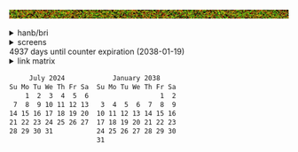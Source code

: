 ![banner](images/sunset.jpg)


<details><summary>hanb/bri</summary>
<sub><sup><sub><sup><sub><sup><sub><sup><sub><sup><sub><sup><sub><sup><sub><sup>
<pre>b   b   b   b   b   b     a   a   a   a   a   a   a     b   b   b   b   b   b
  b   b   b   b   b     a   a   a   a   a   a   a   a     b   b   b   b   b  
                      a   a   a   a   a   a   a   a   a                      
  c   c   c   c   c     a   a   a   a   a   a   a   a     c   c   c   c   c  
c   c   c   c   c   c     a   a   a   R   L   a   a     c   c   c   c   c   c
  c   c   c   c   c   c     a   a   RRRRR L a   a     c   c   c   c   c   c  
c   c   c   c   c   c   c     a   a  RRR  L   a     c   c   c   c   c   c   c
  c   c   c   c   c   c   c         RRRRRLLL      c   c   c   c   c   c   c  
c   c   c   c   c   c   c     d   d RRRRR L   d     c   c   c   c   c   c   c
  c   c   c   c   c   c     d   d   dRRRd   d   d     c   c   c   c   c   c  
c   c   c   c   c   c     d   d   d  RRR  d   d   d     c   c   c   c   c   c
  c   c   c   c   c     d   d   d   dRRRd   d   d   d     c   c   c   c   c  
                      d   d   d   d  RRR  d   d   d   d                      
  b   b   b   b   b     d   d   d   RRRRR   d   d   d     b   b   b   b   b  
b   b   b   b   b   b     d   d   d   d   d   d   d     b   b   b   b   b   b
  b   b   b   b   b   b     d   d   d   d   d   d     b   b   b   b   b   b  
b   b   b   b   b   b   b     d   d   d   d   d     b   b   b   b   b   b   b
  b   b   b   b   b   b   b                       b   b   b   b   b   b   b  
b   b   b   b   b   b   b     a   a   a   a   a     b   b   b   b   b   b   b
  b   b   b   b   b   b     a   a   a   a   a   a     b   b   b   b   b   b  
b   b   b   b   b   b     a   a   a   a   a   a   a     b   b   b   b   b   b
  b   b   b   b   b     a   a   a   a   a   a   a   a     b   b   b   b   b  
                      a   a   a   a   a   a   a   a   a                      
  c   c   c   c   c     a   a   a   a   a   a   a   a     c   c   c   c   c
</pre>
</sup></sub></sup></sub></sup></sub></sup></sub></sup></sub></sup></sub></sup></sub></sup></sub>

[hanb](https://github.com/handyc/hanb)

[bri](https://github.com/handyc/bri)

</details> 

<details><summary>screens</summary>
<sub><sup><sub><sup><sub><sup><sub><sup><sub><sup><sub><sup><sub><sup><sub><sup>
<pre>b   b   b   b   b   b     a   a   a   a   a   a   a     b   b   b   b   b   b     b   b   b   b   b   b     a   a   a   a   a   a   a     b   b   b   b   b   b     b   b   b   b   b   b     a   a   a   a   a   a   a     b   b   b   b   b   b     b   b   b   b   b   b     a   a   a   a   a   a   a     b   b   b   b   b   b
  b   b   b   b   b     a   a   a   a   a   a   a   a     b   b   b   b   b         b   b   b   b   b     a   a   a   a   a   a   a   a     b   b   b   b   b         b   b   b   b   b     a   a   a   a   a   a   a   a     b   b   b   b   b         b   b   b   b   b     a   a   a   a   a   a   a   a     b   b   b   b   b  
                      a   a   a   a   a   a   a   a   a                                                 a   a   a   a   a   a   a   a   a                                                 a   a   a   a   a   a   a   a   a                                                 a   a   a   a   a   a   a   a   a                      
  c   c   c   c   c     a   a   a   a   a   a   a   a     c   c   c   c   c         c   c   c   c   c     a   a   a   a   a   a   a   a     c   c   c   c   c         c   c   c   c   c     a   a   a   a   a   a   a   a     c   c   c   c   c         c   c   c   c   c     a   a   a   a   a   a   a   a     c   c   c   c   c  
c   c   c   c   c   c     a   a   a   R   L   a   a     c   c   c   c   c   c     c   c   c   c   c   c     a   a   a   R   L   a   a     c   c   c   c   c   c     c   c   c   c   c   c     a   a   a   R   L   a   a     c   c   c   c   c   c     c   c   c   c   c   c     a   a   a   R   L   a   a     c   c   c   c   c   c
  c   c   c   c   c   c     a   a   RRRRR L a   a     c   c   c   c   c   c         c   c   c   c   c   c     a   a   RRRRR L a   a     c   c   c   c   c   c         c   c   c   c   c   c     a   a   RRRRR L a   a     c   c   c   c   c   c         c   c   c   c   c   c     a   a   RRRRR L a   a     c   c   c   c   c   c  
c   c   c   c   c   c   c     a   a  RRR  L   a     c   c   c   c   c   c   c     c   c   c   c   c   c   c     a   a  RRR  L   a     c   c   c   c   c   c   c     c   c   c   c   c   c   c     a   a  RRR  L   a     c   c   c   c   c   c   c     c   c   c   c   c   c   c     a   a  RRR  L   a     c   c   c   c   c   c   c
  c   c   c   c   c   c   c         RRRRRLLL      c   c   c   c   c   c   c         c   c   c   c   c   c   c         RRRRRLLL      c   c   c   c   c   c   c         c   c   c   c   c   c   c         RRRRRLLL      c   c   c   c   c   c   c         c   c   c   c   c   c   c         RRRRRLLL      c   c   c   c   c   c   c  
c   c   c   c   c   c   c     d   d RRRRR L   d     c   c   c   c   c   c   c     c   c   c   c   c   c   c     d   d RRRRR L   d     c   c   c   c   c   c   c     c   c   c   c   c   c   c     d   d RRRRR L   d     c   c   c   c   c   c   c     c   c   c   c   c   c   c     d   d RRRRR L   d     c   c   c   c   c   c   c
  c   c   c   c   c   c     d   d   dRRRd   d   d     c   c   c   c   c   c         c   c   c   c   c   c     d   d   dRRRd   d   d     c   c   c   c   c   c         c   c   c   c   c   c     d   d   dRRRd   d   d     c   c   c   c   c   c         c   c   c   c   c   c     d   d   dRRRd   d   d     c   c   c   c   c   c  
c   c   c   c   c   c     d   d   d  RRR  d   d   d     c   c   c   c   c   c     c   c   c   c   c   c     d   d   d  RRR  d   d   d     c   c   c   c   c   c     c   c   c   c   c   c     d   d   d  RRR  d   d   d     c   c   c   c   c   c     c   c   c   c   c   c     d   d   d  RRR  d   d   d     c   c   c   c   c   c
  c   c   c   c   c     d   d   d   dRRRd   d   d   d     c   c   c   c   c         c   c   c   c   c     d   d   d   dRRRd   d   d   d     c   c   c   c   c         c   c   c   c   c     d   d   d   dRRRd   d   d   d     c   c   c   c   c         c   c   c   c   c     d   d   d   dRRRd   d   d   d     c   c   c   c   c  
                      d   d   d   d  RRR  d   d   d   d                                                 d   d   d   d  RRR  d   d   d   d                                                 d   d   d   d  RRR  d   d   d   d                                                 d   d   d   d  RRR  d   d   d   d                      
  b   b   b   b   b     d   d   d   RRRRR   d   d   d     b   b   b   b   b         b   b   b   b   b     d   d   d   RRRRR   d   d   d     b   b   b   b   b         b   b   b   b   b     d   d   d   RRRRR   d   d   d     b   b   b   b   b         b   b   b   b   b     d   d   d   RRRRR   d   d   d     b   b   b   b   b  
b   b   b   b   b   b     d   d   d   d   d   d   d     b   b   b   b   b   b     b   b   b   b   b   b     d   d   d   d   d   d   d     b   b   b   b   b   b     b   b   b   b   b   b     d   d   d   d   d   d   d     b   b   b   b   b   b     b   b   b   b   b   b     d   d   d   d   d   d   d     b   b   b   b   b   b
  b   b   b   b   b   b     d   d   d   d   d   d     b   b   b   b   b   b         b   b   b   b   b   b     d   d   d   d   d   d     b   b   b   b   b   b         b   b   b   b   b   b     d   d   d   d   d   d     b   b   b   b   b   b         b   b   b   b   b   b     d   d   d   d   d   d     b   b   b   b   b   b  
b   b   b   b   b   b   b     d   d   d   d   d     b   b   b   b   b   b   b     b   b   b   b   b   b   b     d   d   d   d   d     b   b   b   b   b   b   b     b   b   b   b   b   b   b     d   d   d   d   d     b   b   b   b   b   b   b     b   b   b   b   b   b   b     d   d   d   d   d     b   b   b   b   b   b   b
  b   b   b   b   b   b   b                       b   b   b   b   b   b   b         b   b   b   b   b   b   b                       b   b   b   b   b   b   b         b   b   b   b   b   b   b                       b   b   b   b   b   b   b         b   b   b   b   b   b   b                       b   b   b   b   b   b   b  
b   b   b   b   b   b   b     a   a   a   a   a     b   b   b   b   b   b   b     b   b   b   b   b   b   b     a   a   a   a   a     b   b   b   b   b   b   b     b   b   b   b   b   b   b     a   a   a   a   a     b   b   b   b   b   b   b     b   b   b   b   b   b   b     a   a   a   a   a     b   b   b   b   b   b   b
  b   b   b   b   b   b     a   a   a   a   a   a     b   b   b   b   b   b         b   b   b   b   b   b     a   a   a   a   a   a     b   b   b   b   b   b         b   b   b   b   b   b     a   a   a   a   a   a     b   b   b   b   b   b         b   b   b   b   b   b     a   a   a   a   a   a     b   b   b   b   b   b  
b   b   b   b   b   b     a   a   a   a   a   a   a     b   b   b   b   b   b     b   b   b   b   b   b     a   a   a   a   a   a   a     b   b   b   b   b   b     b   b   b   b   b   b     a   a   a   a   a   a   a     b   b   b   b   b   b     b   b   b   b   b   b     a   a   a   a   a   a   a     b   b   b   b   b   b
  b   b   b   b   b     a   a   a   a   a   a   a   a     b   b   b   b   b         b   b   b   b   b     a   a   a   a   a   a   a   a     b   b   b   b   b         b   b   b   b   b     a   a   a   a   a   a   a   a     b   b   b   b   b         b   b   b   b   b     a   a   a   a   a   a   a   a     b   b   b   b   b  
                      a   a   a   a   a   a   a   a   a                                                 a   a   a   a   a   a   a   a   a                                                 a   a   a   a   a   a   a   a   a                                                 a   a   a   a   a   a   a   a   a                      
  c   c   c   c   c     a   a   a   a   a   a   a   a     c   c   c   c   c       c   c   c   c   c     a   a   a   a   a   a   a   a     c   c   c   c   c       c   c   c   c   c     a   a   a   a   a   a   a   a     c   c   c   c   c       c   c   c   c   c     a   a   a   a   a   a   a   a     c   c   c   c   c
</pre>
<pre>b   b   b   b   b   b     a   a   a   a   a   a   a     b   b   b   b   b   b     b   b   b   b   b   b     a   a   a   a   a   a   a     b   b   b   b   b   b     b   b   b   b   b   b     a   a   a   a   a   a   a     b   b   b   b   b   b     b   b   b   b   b   b     a   a   a   a   a   a   a     b   b   b   b   b   b
  b   b   b   b   b     a   a   a   a   a   a   a   a     b   b   b   b   b         b   b   b   b   b     a   a   a   a   a   a   a   a     b   b   b   b   b         b   b   b   b   b     a   a   a   a   a   a   a   a     b   b   b   b   b         b   b   b   b   b     a   a   a   a   a   a   a   a     b   b   b   b   b  
                      a   a   a   a   a   a   a   a   a                                                 a   a   a   a   a   a   a   a   a                                                 a   a   a   a   a   a   a   a   a                                                 a   a   a   a   a   a   a   a   a                      
  c   c   c   c   c     a   a   a   a   a   a   a   a     c   c   c   c   c         c   c   c   c   c     a   a   a   a   a   a   a   a     c   c   c   c   c         c   c   c   c   c     a   a   a   a   a   a   a   a     c   c   c   c   c         c   c   c   c   c     a   a   a   a   a   a   a   a     c   c   c   c   c  
c   c   c   c   c   c     a   a   a   R   L   a   a     c   c   c   c   c   c     c   c   c   c   c   c     a   a   a   R   L   a   a     c   c   c   c   c   c     c   c   c   c   c   c     a   a   a   R   L   a   a     c   c   c   c   c   c     c   c   c   c   c   c     a   a   a   R   L   a   a     c   c   c   c   c   c
  c   c   c   c   c   c     a   a   RRRRR L a   a     c   c   c   c   c   c         c   c   c   c   c   c     a   a   RRRRR L a   a     c   c   c   c   c   c         c   c   c   c   c   c     a   a   RRRRR L a   a     c   c   c   c   c   c         c   c   c   c   c   c     a   a   RRRRR L a   a     c   c   c   c   c   c  
c   c   c   c   c   c   c     a   a  RRR  L   a     c   c   c   c   c   c   c     c   c   c   c   c   c   c     a   a  RRR  L   a     c   c   c   c   c   c   c     c   c   c   c   c   c   c     a   a  RRR  L   a     c   c   c   c   c   c   c     c   c   c   c   c   c   c     a   a  RRR  L   a     c   c   c   c   c   c   c
  c   c   c   c   c   c   c         RRRRRLLL      c   c   c   c   c   c   c         c   c   c   c   c   c   c         RRRRRLLL      c   c   c   c   c   c   c         c   c   c   c   c   c   c         RRRRRLLL      c   c   c   c   c   c   c         c   c   c   c   c   c   c         RRRRRLLL      c   c   c   c   c   c   c  
c   c   c   c   c   c   c     d   d RRRRR L   d     c   c   c   c   c   c   c     c   c   c   c   c   c   c     d   d RRRRR L   d     c   c   c   c   c   c   c     c   c   c   c   c   c   c     d   d RRRRR L   d     c   c   c   c   c   c   c     c   c   c   c   c   c   c     d   d RRRRR L   d     c   c   c   c   c   c   c
  c   c   c   c   c   c     d   d   dRRRd   d   d     c   c   c   c   c   c         c   c   c   c   c   c     d   d   dRRRd   d   d     c   c   c   c   c   c         c   c   c   c   c   c     d   d   dRRRd   d   d     c   c   c   c   c   c         c   c   c   c   c   c     d   d   dRRRd   d   d     c   c   c   c   c   c  
c   c   c   c   c   c     d   d   d  RRR  d   d   d     c   c   c   c   c   c     c   c   c   c   c   c     d   d   d  RRR  d   d   d     c   c   c   c   c   c     c   c   c   c   c   c     d   d   d  RRR  d   d   d     c   c   c   c   c   c     c   c   c   c   c   c     d   d   d  RRR  d   d   d     c   c   c   c   c   c
  c   c   c   c   c     d   d   d   dRRRd   d   d   d     c   c   c   c   c         c   c   c   c   c     d   d   d   dRRRd   d   d   d     c   c   c   c   c         c   c   c   c   c     d   d   d   dRRRd   d   d   d     c   c   c   c   c         c   c   c   c   c     d   d   d   dRRRd   d   d   d     c   c   c   c   c  
                      d   d   d   d  RRR  d   d   d   d                                                 d   d   d   d  RRR  d   d   d   d                                                 d   d   d   d  RRR  d   d   d   d                                                 d   d   d   d  RRR  d   d   d   d                      
  b   b   b   b   b     d   d   d   RRRRR   d   d   d     b   b   b   b   b         b   b   b   b   b     d   d   d   RRRRR   d   d   d     b   b   b   b   b         b   b   b   b   b     d   d   d   RRRRR   d   d   d     b   b   b   b   b         b   b   b   b   b     d   d   d   RRRRR   d   d   d     b   b   b   b   b  
b   b   b   b   b   b     d   d   d   d   d   d   d     b   b   b   b   b   b     b   b   b   b   b   b     d   d   d   d   d   d   d     b   b   b   b   b   b     b   b   b   b   b   b     d   d   d   d   d   d   d     b   b   b   b   b   b     b   b   b   b   b   b     d   d   d   d   d   d   d     b   b   b   b   b   b
  b   b   b   b   b   b     d   d   d   d   d   d     b   b   b   b   b   b         b   b   b   b   b   b     d   d   d   d   d   d     b   b   b   b   b   b         b   b   b   b   b   b     d   d   d   d   d   d     b   b   b   b   b   b         b   b   b   b   b   b     d   d   d   d   d   d     b   b   b   b   b   b  
b   b   b   b   b   b   b     d   d   d   d   d     b   b   b   b   b   b   b     b   b   b   b   b   b   b     d   d   d   d   d     b   b   b   b   b   b   b     b   b   b   b   b   b   b     d   d   d   d   d     b   b   b   b   b   b   b     b   b   b   b   b   b   b     d   d   d   d   d     b   b   b   b   b   b   b
  b   b   b   b   b   b   b                       b   b   b   b   b   b   b         b   b   b   b   b   b   b                       b   b   b   b   b   b   b         b   b   b   b   b   b   b                       b   b   b   b   b   b   b         b   b   b   b   b   b   b                       b   b   b   b   b   b   b  
b   b   b   b   b   b   b     a   a   a   a   a     b   b   b   b   b   b   b     b   b   b   b   b   b   b     a   a   a   a   a     b   b   b   b   b   b   b     b   b   b   b   b   b   b     a   a   a   a   a     b   b   b   b   b   b   b     b   b   b   b   b   b   b     a   a   a   a   a     b   b   b   b   b   b   b
  b   b   b   b   b   b     a   a   a   a   a   a     b   b   b   b   b   b         b   b   b   b   b   b     a   a   a   a   a   a     b   b   b   b   b   b         b   b   b   b   b   b     a   a   a   a   a   a     b   b   b   b   b   b         b   b   b   b   b   b     a   a   a   a   a   a     b   b   b   b   b   b  
b   b   b   b   b   b     a   a   a   a   a   a   a     b   b   b   b   b   b     b   b   b   b   b   b     a   a   a   a   a   a   a     b   b   b   b   b   b     b   b   b   b   b   b     a   a   a   a   a   a   a     b   b   b   b   b   b     b   b   b   b   b   b     a   a   a   a   a   a   a     b   b   b   b   b   b
  b   b   b   b   b     a   a   a   a   a   a   a   a     b   b   b   b   b         b   b   b   b   b     a   a   a   a   a   a   a   a     b   b   b   b   b         b   b   b   b   b     a   a   a   a   a   a   a   a     b   b   b   b   b         b   b   b   b   b     a   a   a   a   a   a   a   a     b   b   b   b   b  
                      a   a   a   a   a   a   a   a   a                                                 a   a   a   a   a   a   a   a   a                                                 a   a   a   a   a   a   a   a   a                                                 a   a   a   a   a   a   a   a   a                      
  c   c   c   c   c     a   a   a   a   a   a   a   a     c   c   c   c   c       c   c   c   c   c     a   a   a   a   a   a   a   a     c   c   c   c   c       c   c   c   c   c     a   a   a   a   a   a   a   a     c   c   c   c   c       c   c   c   c   c     a   a   a   a   a   a   a   a     c   c   c   c   c
</pre>
<pre>b   b   b   b   b   b     a   a   a   a   a   a   a     b   b   b   b   b   b     b   b   b   b   b   b     a   a   a   a   a   a   a     b   b   b   b   b   b     b   b   b   b   b   b     a   a   a   a   a   a   a     b   b   b   b   b   b     b   b   b   b   b   b     a   a   a   a   a   a   a     b   b   b   b   b   b
  b   b   b   b   b     a   a   a   a   a   a   a   a     b   b   b   b   b         b   b   b   b   b     a   a   a   a   a   a   a   a     b   b   b   b   b         b   b   b   b   b     a   a   a   a   a   a   a   a     b   b   b   b   b         b   b   b   b   b     a   a   a   a   a   a   a   a     b   b   b   b   b  
                      a   a   a   a   a   a   a   a   a                                                 a   a   a   a   a   a   a   a   a                                                 a   a   a   a   a   a   a   a   a                                                 a   a   a   a   a   a   a   a   a                      
  c   c   c   c   c     a   a   a   a   a   a   a   a     c   c   c   c   c         c   c   c   c   c     a   a   a   a   a   a   a   a     c   c   c   c   c         c   c   c   c   c     a   a   a   a   a   a   a   a     c   c   c   c   c         c   c   c   c   c     a   a   a   a   a   a   a   a     c   c   c   c   c  
c   c   c   c   c   c     a   a   a   R   L   a   a     c   c   c   c   c   c     c   c   c   c   c   c     a   a   a   R   L   a   a     c   c   c   c   c   c     c   c   c   c   c   c     a   a   a   R   L   a   a     c   c   c   c   c   c     c   c   c   c   c   c     a   a   a   R   L   a   a     c   c   c   c   c   c
  c   c   c   c   c   c     a   a   RRRRR L a   a     c   c   c   c   c   c         c   c   c   c   c   c     a   a   RRRRR L a   a     c   c   c   c   c   c         c   c   c   c   c   c     a   a   RRRRR L a   a     c   c   c   c   c   c         c   c   c   c   c   c     a   a   RRRRR L a   a     c   c   c   c   c   c  
c   c   c   c   c   c   c     a   a  RRR  L   a     c   c   c   c   c   c   c     c   c   c   c   c   c   c     a   a  RRR  L   a     c   c   c   c   c   c   c     c   c   c   c   c   c   c     a   a  RRR  L   a     c   c   c   c   c   c   c     c   c   c   c   c   c   c     a   a  RRR  L   a     c   c   c   c   c   c   c
  c   c   c   c   c   c   c         RRRRRLLL      c   c   c   c   c   c   c         c   c   c   c   c   c   c         RRRRRLLL      c   c   c   c   c   c   c         c   c   c   c   c   c   c         RRRRRLLL      c   c   c   c   c   c   c         c   c   c   c   c   c   c         RRRRRLLL      c   c   c   c   c   c   c  
c   c   c   c   c   c   c     d   d RRRRR L   d     c   c   c   c   c   c   c     c   c   c   c   c   c   c     d   d RRRRR L   d     c   c   c   c   c   c   c     c   c   c   c   c   c   c     d   d RRRRR L   d     c   c   c   c   c   c   c     c   c   c   c   c   c   c     d   d RRRRR L   d     c   c   c   c   c   c   c
  c   c   c   c   c   c     d   d   dRRRd   d   d     c   c   c   c   c   c         c   c   c   c   c   c     d   d   dRRRd   d   d     c   c   c   c   c   c         c   c   c   c   c   c     d   d   dRRRd   d   d     c   c   c   c   c   c         c   c   c   c   c   c     d   d   dRRRd   d   d     c   c   c   c   c   c  
c   c   c   c   c   c     d   d   d  RRR  d   d   d     c   c   c   c   c   c     c   c   c   c   c   c     d   d   d  RRR  d   d   d     c   c   c   c   c   c     c   c   c   c   c   c     d   d   d  RRR  d   d   d     c   c   c   c   c   c     c   c   c   c   c   c     d   d   d  RRR  d   d   d     c   c   c   c   c   c
  c   c   c   c   c     d   d   d   dRRRd   d   d   d     c   c   c   c   c         c   c   c   c   c     d   d   d   dRRRd   d   d   d     c   c   c   c   c         c   c   c   c   c     d   d   d   dRRRd   d   d   d     c   c   c   c   c         c   c   c   c   c     d   d   d   dRRRd   d   d   d     c   c   c   c   c  
                      d   d   d   d  RRR  d   d   d   d                                                 d   d   d   d  RRR  d   d   d   d                                                 d   d   d   d  RRR  d   d   d   d                                                 d   d   d   d  RRR  d   d   d   d                      
  b   b   b   b   b     d   d   d   RRRRR   d   d   d     b   b   b   b   b         b   b   b   b   b     d   d   d   RRRRR   d   d   d     b   b   b   b   b         b   b   b   b   b     d   d   d   RRRRR   d   d   d     b   b   b   b   b         b   b   b   b   b     d   d   d   RRRRR   d   d   d     b   b   b   b   b  
b   b   b   b   b   b     d   d   d   d   d   d   d     b   b   b   b   b   b     b   b   b   b   b   b     d   d   d   d   d   d   d     b   b   b   b   b   b     b   b   b   b   b   b     d   d   d   d   d   d   d     b   b   b   b   b   b     b   b   b   b   b   b     d   d   d   d   d   d   d     b   b   b   b   b   b
  b   b   b   b   b   b     d   d   d   d   d   d     b   b   b   b   b   b         b   b   b   b   b   b     d   d   d   d   d   d     b   b   b   b   b   b         b   b   b   b   b   b     d   d   d   d   d   d     b   b   b   b   b   b         b   b   b   b   b   b     d   d   d   d   d   d     b   b   b   b   b   b  
b   b   b   b   b   b   b     d   d   d   d   d     b   b   b   b   b   b   b     b   b   b   b   b   b   b     d   d   d   d   d     b   b   b   b   b   b   b     b   b   b   b   b   b   b     d   d   d   d   d     b   b   b   b   b   b   b     b   b   b   b   b   b   b     d   d   d   d   d     b   b   b   b   b   b   b
  b   b   b   b   b   b   b                       b   b   b   b   b   b   b         b   b   b   b   b   b   b                       b   b   b   b   b   b   b         b   b   b   b   b   b   b                       b   b   b   b   b   b   b         b   b   b   b   b   b   b                       b   b   b   b   b   b   b  
b   b   b   b   b   b   b     a   a   a   a   a     b   b   b   b   b   b   b     b   b   b   b   b   b   b     a   a   a   a   a     b   b   b   b   b   b   b     b   b   b   b   b   b   b     a   a   a   a   a     b   b   b   b   b   b   b     b   b   b   b   b   b   b     a   a   a   a   a     b   b   b   b   b   b   b
  b   b   b   b   b   b     a   a   a   a   a   a     b   b   b   b   b   b         b   b   b   b   b   b     a   a   a   a   a   a     b   b   b   b   b   b         b   b   b   b   b   b     a   a   a   a   a   a     b   b   b   b   b   b         b   b   b   b   b   b     a   a   a   a   a   a     b   b   b   b   b   b  
b   b   b   b   b   b     a   a   a   a   a   a   a     b   b   b   b   b   b     b   b   b   b   b   b     a   a   a   a   a   a   a     b   b   b   b   b   b     b   b   b   b   b   b     a   a   a   a   a   a   a     b   b   b   b   b   b     b   b   b   b   b   b     a   a   a   a   a   a   a     b   b   b   b   b   b
  b   b   b   b   b     a   a   a   a   a   a   a   a     b   b   b   b   b         b   b   b   b   b     a   a   a   a   a   a   a   a     b   b   b   b   b         b   b   b   b   b     a   a   a   a   a   a   a   a     b   b   b   b   b         b   b   b   b   b     a   a   a   a   a   a   a   a     b   b   b   b   b  
                      a   a   a   a   a   a   a   a   a                                                 a   a   a   a   a   a   a   a   a                                                 a   a   a   a   a   a   a   a   a                                                 a   a   a   a   a   a   a   a   a                      
  c   c   c   c   c     a   a   a   a   a   a   a   a     c   c   c   c   c       c   c   c   c   c     a   a   a   a   a   a   a   a     c   c   c   c   c       c   c   c   c   c     a   a   a   a   a   a   a   a     c   c   c   c   c       c   c   c   c   c     a   a   a   a   a   a   a   a     c   c   c   c   c
</pre>
<pre>b   b   b   b   b   b     a   a   a   a   a   a   a     b   b   b   b   b   b     b   b   b   b   b   b     a   a   a   a   a   a   a     b   b   b   b   b   b     b   b   b   b   b   b     a   a   a   a   a   a   a     b   b   b   b   b   b     b   b   b   b   b   b     a   a   a   a   a   a   a     b   b   b   b   b   b
  b   b   b   b   b     a   a   a   a   a   a   a   a     b   b   b   b   b         b   b   b   b   b     a   a   a   a   a   a   a   a     b   b   b   b   b         b   b   b   b   b     a   a   a   a   a   a   a   a     b   b   b   b   b         b   b   b   b   b     a   a   a   a   a   a   a   a     b   b   b   b   b  
                      a   a   a   a   a   a   a   a   a                                                 a   a   a   a   a   a   a   a   a                                                 a   a   a   a   a   a   a   a   a                                                 a   a   a   a   a   a   a   a   a                      
  c   c   c   c   c     a   a   a   a   a   a   a   a     c   c   c   c   c         c   c   c   c   c     a   a   a   a   a   a   a   a     c   c   c   c   c         c   c   c   c   c     a   a   a   a   a   a   a   a     c   c   c   c   c         c   c   c   c   c     a   a   a   a   a   a   a   a     c   c   c   c   c  
c   c   c   c   c   c     a   a   a   R   L   a   a     c   c   c   c   c   c     c   c   c   c   c   c     a   a   a   R   L   a   a     c   c   c   c   c   c     c   c   c   c   c   c     a   a   a   R   L   a   a     c   c   c   c   c   c     c   c   c   c   c   c     a   a   a   R   L   a   a     c   c   c   c   c   c
  c   c   c   c   c   c     a   a   RRRRR L a   a     c   c   c   c   c   c         c   c   c   c   c   c     a   a   RRRRR L a   a     c   c   c   c   c   c         c   c   c   c   c   c     a   a   RRRRR L a   a     c   c   c   c   c   c         c   c   c   c   c   c     a   a   RRRRR L a   a     c   c   c   c   c   c  
c   c   c   c   c   c   c     a   a  RRR  L   a     c   c   c   c   c   c   c     c   c   c   c   c   c   c     a   a  RRR  L   a     c   c   c   c   c   c   c     c   c   c   c   c   c   c     a   a  RRR  L   a     c   c   c   c   c   c   c     c   c   c   c   c   c   c     a   a  RRR  L   a     c   c   c   c   c   c   c
  c   c   c   c   c   c   c         RRRRRLLL      c   c   c   c   c   c   c         c   c   c   c   c   c   c         RRRRRLLL      c   c   c   c   c   c   c         c   c   c   c   c   c   c         RRRRRLLL      c   c   c   c   c   c   c         c   c   c   c   c   c   c         RRRRRLLL      c   c   c   c   c   c   c  
c   c   c   c   c   c   c     d   d RRRRR L   d     c   c   c   c   c   c   c     c   c   c   c   c   c   c     d   d RRRRR L   d     c   c   c   c   c   c   c     c   c   c   c   c   c   c     d   d RRRRR L   d     c   c   c   c   c   c   c     c   c   c   c   c   c   c     d   d RRRRR L   d     c   c   c   c   c   c   c
  c   c   c   c   c   c     d   d   dRRRd   d   d     c   c   c   c   c   c         c   c   c   c   c   c     d   d   dRRRd   d   d     c   c   c   c   c   c         c   c   c   c   c   c     d   d   dRRRd   d   d     c   c   c   c   c   c         c   c   c   c   c   c     d   d   dRRRd   d   d     c   c   c   c   c   c  
c   c   c   c   c   c     d   d   d  RRR  d   d   d     c   c   c   c   c   c     c   c   c   c   c   c     d   d   d  RRR  d   d   d     c   c   c   c   c   c     c   c   c   c   c   c     d   d   d  RRR  d   d   d     c   c   c   c   c   c     c   c   c   c   c   c     d   d   d  RRR  d   d   d     c   c   c   c   c   c
  c   c   c   c   c     d   d   d   dRRRd   d   d   d     c   c   c   c   c         c   c   c   c   c     d   d   d   dRRRd   d   d   d     c   c   c   c   c         c   c   c   c   c     d   d   d   dRRRd   d   d   d     c   c   c   c   c         c   c   c   c   c     d   d   d   dRRRd   d   d   d     c   c   c   c   c  
                      d   d   d   d  RRR  d   d   d   d                                                 d   d   d   d  RRR  d   d   d   d                                                 d   d   d   d  RRR  d   d   d   d                                                 d   d   d   d  RRR  d   d   d   d                      
  b   b   b   b   b     d   d   d   RRRRR   d   d   d     b   b   b   b   b         b   b   b   b   b     d   d   d   RRRRR   d   d   d     b   b   b   b   b         b   b   b   b   b     d   d   d   RRRRR   d   d   d     b   b   b   b   b         b   b   b   b   b     d   d   d   RRRRR   d   d   d     b   b   b   b   b  
b   b   b   b   b   b     d   d   d   d   d   d   d     b   b   b   b   b   b     b   b   b   b   b   b     d   d   d   d   d   d   d     b   b   b   b   b   b     b   b   b   b   b   b     d   d   d   d   d   d   d     b   b   b   b   b   b     b   b   b   b   b   b     d   d   d   d   d   d   d     b   b   b   b   b   b
  b   b   b   b   b   b     d   d   d   d   d   d     b   b   b   b   b   b         b   b   b   b   b   b     d   d   d   d   d   d     b   b   b   b   b   b         b   b   b   b   b   b     d   d   d   d   d   d     b   b   b   b   b   b         b   b   b   b   b   b     d   d   d   d   d   d     b   b   b   b   b   b  
b   b   b   b   b   b   b     d   d   d   d   d     b   b   b   b   b   b   b     b   b   b   b   b   b   b     d   d   d   d   d     b   b   b   b   b   b   b     b   b   b   b   b   b   b     d   d   d   d   d     b   b   b   b   b   b   b     b   b   b   b   b   b   b     d   d   d   d   d     b   b   b   b   b   b   b
  b   b   b   b   b   b   b                       b   b   b   b   b   b   b         b   b   b   b   b   b   b                       b   b   b   b   b   b   b         b   b   b   b   b   b   b                       b   b   b   b   b   b   b         b   b   b   b   b   b   b                       b   b   b   b   b   b   b  
b   b   b   b   b   b   b     a   a   a   a   a     b   b   b   b   b   b   b     b   b   b   b   b   b   b     a   a   a   a   a     b   b   b   b   b   b   b     b   b   b   b   b   b   b     a   a   a   a   a     b   b   b   b   b   b   b     b   b   b   b   b   b   b     a   a   a   a   a     b   b   b   b   b   b   b
  b   b   b   b   b   b     a   a   a   a   a   a     b   b   b   b   b   b         b   b   b   b   b   b     a   a   a   a   a   a     b   b   b   b   b   b         b   b   b   b   b   b     a   a   a   a   a   a     b   b   b   b   b   b         b   b   b   b   b   b     a   a   a   a   a   a     b   b   b   b   b   b  
b   b   b   b   b   b     a   a   a   a   a   a   a     b   b   b   b   b   b     b   b   b   b   b   b     a   a   a   a   a   a   a     b   b   b   b   b   b     b   b   b   b   b   b     a   a   a   a   a   a   a     b   b   b   b   b   b     b   b   b   b   b   b     a   a   a   a   a   a   a     b   b   b   b   b   b
  b   b   b   b   b     a   a   a   a   a   a   a   a     b   b   b   b   b         b   b   b   b   b     a   a   a   a   a   a   a   a     b   b   b   b   b         b   b   b   b   b     a   a   a   a   a   a   a   a     b   b   b   b   b         b   b   b   b   b     a   a   a   a   a   a   a   a     b   b   b   b   b  
                      a   a   a   a   a   a   a   a   a                                                 a   a   a   a   a   a   a   a   a                                                 a   a   a   a   a   a   a   a   a                                                 a   a   a   a   a   a   a   a   a                      
  c   c   c   c   c     a   a   a   a   a   a   a   a     c   c   c   c   c       c   c   c   c   c     a   a   a   a   a   a   a   a     c   c   c   c   c       c   c   c   c   c     a   a   a   a   a   a   a   a     c   c   c   c   c       c   c   c   c   c     a   a   a   a   a   a   a   a     c   c   c   c   c
</pre>
</sup></sub></sup></sub></sup></sub></sup></sub></sup></sub></sup></sub></sup></sub></sup></sub>

[hanb](https://github.com/handyc/hanb)

[bri](https://github.com/handyc/bri)

</details> 

<!---
<details><summary>chart</summary>

Markdown | Less | Pretty
--- | --- | ---
*Still* | `renders` | **nicely**
1 | 2 | 3

</details>
-->

<!--- 
<details><summary>nested</summary>
<details><summary>hanb/bri</summary>
<sub><sup><sub><sup><sub><sup><sub><sup><sub><sup><sub><sup><sub><sup><sub><sup><pre>
b   b   b   b   b   b     a   a   a   a   a   a   a     b   b   b   b   b   b
  b   b   b   b   b     a   a   a   a   a   a   a   a     b   b   b   b   b  
                      a   a   a   a   a   a   a   a   a                      
  c   c   c   c   c     a   a   a   a   a   a   a   a     c   c   c   c   c  
c   c   c   c   c   c     a   a   a   R   L   a   a     c   c   c   c   c   c
  c   c   c   c   c   c     a   a   RRRRR L a   a     c   c   c   c   c   c  
c   c   c   c   c   c   c     a   a  RRR  L   a     c   c   c   c   c   c   c
  c   c   c   c   c   c   c         RRRRRLLL      c   c   c   c   c   c   c  
c   c   c   c   c   c   c     d   d RRRRR L   d     c   c   c   c   c   c   c
  c   c   c   c   c   c     d   d   dRRRd   d   d     c   c   c   c   c   c  
c   c   c   c   c   c     d   d   d  RRR  d   d   d     c   c   c   c   c   c
  c   c   c   c   c     d   d   d   dRRRd   d   d   d     c   c   c   c   c  
                      d   d   d   d  RRR  d   d   d   d                      
  b   b   b   b   b     d   d   d   RRRRR   d   d   d     b   b   b   b   b  
b   b   b   b   b   b     d   d   d   d   d   d   d     b   b   b   b   b   b
  b   b   b   b   b   b     d   d   d   d   d   d     b   b   b   b   b   b  
b   b   b   b   b   b   b     d   d   d   d   d     b   b   b   b   b   b   b
  b   b   b   b   b   b   b                       b   b   b   b   b   b   b  
b   b   b   b   b   b   b     a   a   a   a   a     b   b   b   b   b   b   b
  b   b   b   b   b   b     a   a   a   a   a   a     b   b   b   b   b   b  
b   b   b   b   b   b     a   a   a   a   a   a   a     b   b   b   b   b   b
  b   b   b   b   b     a   a   a   a   a   a   a   a     b   b   b   b   b  
                      a   a   a   a   a   a   a   a   a                      
  c   c   c   c   c     a   a   a   a   a   a   a   a     c   c   c   c   c  </pre>
</sup></sub></sup></sub></sup></sub></sup></sub></sup></sub></sup></sub></sup></sub></sup></sub>
</details><details><summary>hanb/bri</summary><sub><sup><sub><sup><sub><sup><sub><sup><sub><sup><sub><sup><sub><sup><sub><sup><pre>
b   b   b   b   b   b     a   a   a   a   a   a   a     b   b   b   b   b   b
  b   b   b   b   b     a   a   a   a   a   a   a   a     b   b   b   b   b  
                      a   a   a   a   a   a   a   a   a                      
  c   c   c   c   c     a   a   a   a   a   a   a   a     c   c   c   c   c  
c   c   c   c   c   c     a   a   a   R   L   a   a     c   c   c   c   c   c
  c   c   c   c   c   c     a   a   RRRRR L a   a     c   c   c   c   c   c  
c   c   c   c   c   c   c     a   a  RRR  L   a     c   c   c   c   c   c   c
  c   c   c   c   c   c   c         RRRRRLLL      c   c   c   c   c   c   c  
c   c   c   c   c   c   c     d   d RRRRR L   d     c   c   c   c   c   c   c
  c   c   c   c   c   c     d   d   dRRRd   d   d     c   c   c   c   c   c  
c   c   c   c   c   c     d   d   d  RRR  d   d   d     c   c   c   c   c   c
  c   c   c   c   c     d   d   d   dRRRd   d   d   d     c   c   c   c   c  
                      d   d   d   d  RRR  d   d   d   d                      
  b   b   b   b   b     d   d   d   RRRRR   d   d   d     b   b   b   b   b  
b   b   b   b   b   b     d   d   d   d   d   d   d     b   b   b   b   b   b
  b   b   b   b   b   b     d   d   d   d   d   d     b   b   b   b   b   b  
b   b   b   b   b   b   b     d   d   d   d   d     b   b   b   b   b   b   b
  b   b   b   b   b   b   b                       b   b   b   b   b   b   b  
b   b   b   b   b   b   b     a   a   a   a   a     b   b   b   b   b   b   b
  b   b   b   b   b   b     a   a   a   a   a   a     b   b   b   b   b   b  
b   b   b   b   b   b     a   a   a   a   a   a   a     b   b   b   b   b   b
  b   b   b   b   b     a   a   a   a   a   a   a   a     b   b   b   b   b  
                      a   a   a   a   a   a   a   a   a                      
  c   c   c   c   c     a   a   a   a   a   a   a   a     c   c   c   c   c  
</pre></sup></sub></sup></sub></sup></sub></sup></sub></sup></sub></sup></sub></sup></sub></sup></sub>
</details><details><summary>hanb/bri</summary>
<sub><sup><sub><sup><sub><sup><sub><sup><sub><sup><sub><sup><sub><sup><sub><sup>
<pre>
b   b   b   b   b   b     a   a   a   a   a   a   a     b   b   b   b   b   b
  b   b   b   b   b     a   a   a   a   a   a   a   a     b   b   b   b   b  
                      a   a   a   a   a   a   a   a   a                      
  c   c   c   c   c     a   a   a   a   a   a   a   a     c   c   c   c   c  
c   c   c   c   c   c     a   a   a   R   L   a   a     c   c   c   c   c   c
  c   c   c   c   c   c     a   a   RRRRR L a   a     c   c   c   c   c   c  
c   c   c   c   c   c   c     a   a  RRR  L   a     c   c   c   c   c   c   c
  c   c   c   c   c   c   c         RRRRRLLL      c   c   c   c   c   c   c  
c   c   c   c   c   c   c     d   d RRRRR L   d     c   c   c   c   c   c   c
  c   c   c   c   c   c     d   d   dRRRd   d   d     c   c   c   c   c   c  
c   c   c   c   c   c     d   d   d  RRR  d   d   d     c   c   c   c   c   c
  c   c   c   c   c     d   d   d   dRRRd   d   d   d     c   c   c   c   c  
                      d   d   d   d  RRR  d   d   d   d                      
  b   b   b   b   b     d   d   d   RRRRR   d   d   d     b   b   b   b   b  
b   b   b   b   b   b     d   d   d   d   d   d   d     b   b   b   b   b   b
  b   b   b   b   b   b     d   d   d   d   d   d     b   b   b   b   b   b  
b   b   b   b   b   b   b     d   d   d   d   d     b   b   b   b   b   b   b
  b   b   b   b   b   b   b                       b   b   b   b   b   b   b  
b   b   b   b   b   b   b     a   a   a   a   a     b   b   b   b   b   b   b
  b   b   b   b   b   b     a   a   a   a   a   a     b   b   b   b   b   b  
b   b   b   b   b   b     a   a   a   a   a   a   a     b   b   b   b   b   b
  b   b   b   b   b     a   a   a   a   a   a   a   a     b   b   b   b   b  
                      a   a   a   a   a   a   a   a   a                      
  c   c   c   c   c     a   a   a   a   a   a   a   a     c   c   c   c   c  
</pre>
</sup></sub></sup></sub></sup></sub></sup></sub></sup></sub></sup></sub></sup></sub></sup></sub>

</details>

<details><summary>hanb/bri</summary>
<sub><sup><sub><sup><sub><sup><sub><sup><sub><sup><sub><sup><sub><sup><sub><sup>
<pre>
b   b   b   b   b   b     a   a   a   a   a   a   a     b   b   b   b   b   b
  b   b   b   b   b     a   a   a   a   a   a   a   a     b   b   b   b   b  
                      a   a   a   a   a   a   a   a   a                      
  c   c   c   c   c     a   a   a   a   a   a   a   a     c   c   c   c   c  
c   c   c   c   c   c     a   a   a   R   L   a   a     c   c   c   c   c   c
  c   c   c   c   c   c     a   a   RRRRR L a   a     c   c   c   c   c   c  
c   c   c   c   c   c   c     a   a  RRR  L   a     c   c   c   c   c   c   c
  c   c   c   c   c   c   c         RRRRRLLL      c   c   c   c   c   c   c  
c   c   c   c   c   c   c     d   d RRRRR L   d     c   c   c   c   c   c   c
  c   c   c   c   c   c     d   d   dRRRd   d   d     c   c   c   c   c   c  
c   c   c   c   c   c     d   d   d  RRR  d   d   d     c   c   c   c   c   c
  c   c   c   c   c     d   d   d   dRRRd   d   d   d     c   c   c   c   c  
                      d   d   d   d  RRR  d   d   d   d                      
  b   b   b   b   b     d   d   d   RRRRR   d   d   d     b   b   b   b   b  
b   b   b   b   b   b     d   d   d   d   d   d   d     b   b   b   b   b   b
  b   b   b   b   b   b     d   d   d   d   d   d     b   b   b   b   b   b  
b   b   b   b   b   b   b     d   d   d   d   d     b   b   b   b   b   b   b
  b   b   b   b   b   b   b                       b   b   b   b   b   b   b  
b   b   b   b   b   b   b     a   a   a   a   a     b   b   b   b   b   b   b
  b   b   b   b   b   b     a   a   a   a   a   a     b   b   b   b   b   b  
b   b   b   b   b   b     a   a   a   a   a   a   a     b   b   b   b   b   b
  b   b   b   b   b     a   a   a   a   a   a   a   a     b   b   b   b   b  
                      a   a   a   a   a   a   a   a   a                      
  c   c   c   c   c     a   a   a   a   a   a   a   a     c   c   c   c   c</pre>
</sup></sub></sup></sub></sup></sub></sup></sub></sup></sub></sup></sub></sup></sub></sup></sub>

</details>

</details> 
-->

<!---
<details><summary>menu item test5</summary>

Normal text
<sub><sup>Small text</sup></sub>
<sub><sup><sub><sup>Tiny text</sup></sub></sup></sub>
<sub><sup><sub><sup><sub><sup><sub><sup><sub><sup><sub><sup><sub><sup><sub><sup>REALLY SMALL TEXT</sup></sub></sup></sub></sup></sub></sup></sub></sup></sub></sup></sub></sup></sub></sup></sub>

</details> 
-->

<!---
<details><summary>link test</summary>
<pre>
    ├── <a href="https://stackoverflow.com/">t_databases</a>  
    │   └── <a href="https://stackoverflow.com/">MongoDB-Go.md</a>
    └── <a href="https://stackoverflow.com/">t_webdev</a>  
        ├── <a href="https://stackoverflow.com/">editor-Swagger.md</a>  
        └── <a href="https://stackoverflow.com/">packages-Go.md</a>  
</pre>
</details>
-->

<!---
<details><summary>menu item test5</summary>

Normal text
<sub><sup>Small text</sup></sub>
<sub><sup><sub><sup>Tiny text</sup></sub></sup></sub>
<sub><sup><sub><sup><sub><sup><sub><sup><sub><sup><sub><sup><sub><sup><sub><sup>REALLY SMALL TEXT</sup></sub></sup></sub></sup></sub></sup></sub></sup></sub></sup></sub></sup></sub></sup></sub>

</details> 
-->4937 days until counter expiration (2038-01-19)




<details><summary>link matrix</summary>
<sub><sup><sub><sup><sub><sup><sub><sup><sub><sup><sub><sup><sub><sup><sub><sup>
<pre>b   b   b   b     a   a   a   a   a   a   a   a     b   b   b   b   b  b   b   b   b     a   a   a   a   a   a   a   a     b   b   b   b   b  b   b   b   b     a   a   a   a   a   a   a   a     b   b   b   b   b  b   b   b   b     a   a   a   a   a   a   a   a     b   b   b   b   b  b   b   b   b     a   a   a   a   a   a   a   a     b   b   b   b   b  b   b   b   b     a   a   a   a   a   a   a   a     b   b   b   b   b  
                 a   a   a   a   a   a   a   a   a                                       a   a   a   a   a   a   a   a   a                                       a   a   a   a   a   a   a   a   a                                       a   a   a   a   a   a   a   a   a                                       a   a   a   a   a   a   a   a   a                                       a   a   a   a   a   a   a   a   a                      
 c   c   c   c     a   a   a   a   a   a   a   a     c   c   c   c   c   c   c   c   c     a   a   a   a   a   a   a   a     c   c   c   c   c   c   c   c   c     a   a   a   a   a   a   a   a     c   c   c   c   c   c   c   c   c     a   a   a   a   a   a   a   a     c   c   c   c   c   c   c   c   c     a   a   a   a   a   a   a   a     c   c   c   c   c   c   c   c   c     a   a   a   a   a   a   a   a     c   c   c   c   c  
   c   c   c   c     a   a   a   R   L   a   a     c   c   c   c   c   c   c   c   c   c     a   a   a   R   L   a   a     c   c   c   c   c   c   c   c   c   c     a   a   a   R   L   a   a     c   c   c   c   c   c   c   c   c   c     a   a   a   R   L   a   a     c   c   c   c   c   c   c   c   c   c     a   a   a   R   L   a   a     c   c   c   c   c   c   c   c   c   c     a   a   a   R   L   a   a     c   c   c   c   c   c
 c   c   c   c   c     a   a   RRRRR L a   a     c   c   c   c   c   c   c   c   c   c   c     a   a   RRRRR L a   a     c   c   c   c   c   c   c   c   c   c   c     a   a   RRRRR L a   a     c   c   c   c   c   c   c   c   c   c   c     a   a   RRRRR L a   a     c   c   c   c   c   c   c   c   c   c   c     a   a   RRRRR L a   a     c   c   c   c   c   c   c   c   c   c   c     a   a   RRRRR L a   a     c   c   c   c   c   c  
   c   c   c   c   c     a   a  RRR  L   a     c   c   c   c   c   c   c   c   c   c   c   c     a   a  RRR  L   a     c   c   c   c   c   c   c   c   c   c   c   c     a   a  RRR  L   a     c   c   c   c   c   c   c   c   c   c   c   c     a   a  RRR  L   a     c   c   c   c   c   c   c   c   c   c   c   c     a   a  RRR  L   a     c   c   c   c   c   c   c   c   c   c   c   c     a   a  RRR  L   a     c   c   c   c   c   c   c
 c   c   c   c   c   c         RRRRRLLL      c   c   c   c   c   c   c   c   c   c   c   c   c         RRRRRLLL      c   c   c   c   c   c   c   c   c   c   c   c   c         RRRRRLLL      c   c   c   c   c   c   c   c   c   c   c   c   c         RRRRRLLL      c   c   c   c   c   c   c   c   c   c   c   c   c         RRRRRLLL      c   c   c   c   c   c   c   c   c   c   c   c   c         RRRRRLLL      c   c   c   c   c   c   c  
   c   c   c   c   c     d   d RRRRR L   d     c   c   c   c   c   c   c   c   c   c   c   c     d   d RRRRR L   d     c   c   c   c   c   c   c   c   c   c   c   c     d   d RRRRR L   d     c   c   c   c   c   c   c   c   c   c   c   c     d   d RRRRR L   d     c   c   c   c   c   c   c   c   c   c   c   c     d   d RRRRR L   d     c   c   c   c   c   c   c   c   c   c   c   c     d   d RRRRR L   d     c   c   c   c   c   c   c
 c   c   c   c   c     d   d   dRRRd   d   d     c   c   c   c   c   c   c   c   c   c   c     d   d   dRRRd   d   d     c   c   c   c   c   c   c   c   c   c   c     d   d   dRRRd   d   d     c   c   c   c   c   c   c   c   c   c   c     d   d   dRRRd   d   d     c   c   c   c   c   c   c   c   c   c   c     d   d   dRRRd   d   d     c   c   c   c   c   c   c   c   c   c   c     d   d   dRRRd   d   d     c   c   c   c   c   c  
   c   c   c   c     d   d   d  RRR  d   d   d     c   c   c   c   c   c   c   c   c   c     d   d   d  RRR  d   d   d     c   c   c   c   c   c   c   c   c   c     d   d   d  RRR  d   d   d     c   c   c   c   c   c   c   c   c   c     d   d   d  RRR  d   d   d     c   c   c   c   c   c   c   c   c   c     d   d   d  RRR  d   d   d     c   c   c   c   c   c   c   c   c   c     d   d   d  RRR  d   d   d     c   c   c   c   c   c
 c   c   c   c     d   d   d   dRRRd   d   d   d     c   c   c   c   c   c   c   c   c     d   d   d   dRRRd   d   d   d     c   c   c   c   c   c   c   c   c     d   d   d   dRRRd   d   d   d     c   c   c   c   c   c   c   c   c     d   d   d   dRRRd   d   d   d     c   c   c   c   c   c   c   c   c     d   d   d   dRRRd   d   d   d     c   c   c   c   c   c   c   c   c     d   d   d   dRRRd   d   d   d     c   c   c   c   c  
                 d   d   d   d  RRR  d   d   d   d                                       d   d   d   d  RRR  d   d   d   d                                       d   d   d   d  RRR  d   d   d   d                                       d   d   d   d  RRR  d   d   d   d                                       d   d   d   d  RRR  d   d   d   d                                       d   d   d   d  RRR  d   d   d   d                      
 b   b   b   b     d   d   d   RRRRR   d   d   d     b   b   b   b   b   b   b   b   b     d   d   d   RRRRR   d   d   d     b   b   b   b   b   b   b   b   b     d   d   d   RRRRR   d   d   d     b   b   b   b   b   b   b   b   b     d   d   d   RRRRR   d   d   d     b   b   b   b   b   b   b   b   b     d   d   d   RRRRR   d   d   d     b   b   b   b   b   b   b   b   b     d   d   d   RRRRR   d   d   d     b   b   b   b   b  
   b   b   b   b     d   d   d   d   d   d   d     b   b   b   b   b   b   b   b   b   b     d   d   d   d   d   d   d     b   b   b   b   b   b   b   b   b   b     d   d   d   d   d   d   d     b   b   b   b   b   b   b   b   b   b     d   d   d   d   d   d   d     b   b   b   b   b   b   b   b   b   b     d   d   d   d   d   d   d     b   b   b   b   b   b   b   b   b   b     d   d   d   d   d   d   d     b   b   b   b   b   b
 b   b   b   b   b     d   d   d   d   d   d     b   b   b   b   b   b   b   b   b   b   b     d   d   d   d   d   d     b   b   b   b   b   b   b   b   b   b   b     d   d   d   d   d   d     b   b   b   b   b   b   b   b   b   b   b     d   d   d   d   d   d     b   b   b   b   b   b   b   b   b   b   b     d   d   d   d   d   d     b   b   b   b   b   b   b   b   b   b   b     d   d   d   d   d   d     b   b   b   b   b   b  
   b   b   b   b   b     d   d   d   d   d     b   b   b   b   b   b   b   b   b   b   b   b     d   d   d   d   d     b   b   b   b   b   b   b   b   b   b   b   b     d   d   d   d   d     b   b   b   b   b   b   b   b   b   b   b   b     d   d   d   d   d     b   b   b   b   b   b   b   b   b   b   b   b     d   d   d   d   d     b   b   b   b   b   b   b   b   b   b   b   b     d   d   d   d   d     b   b   b   b   b   b   b
 b   b   b   b   b   b                       b   b   b   b   b   b   b   b   b   b   b   b   b                       b   b   b   b   b   b   b   b   b   b   b   b   b                       b   b   b   b   b   b   b   b   b   b   b   b   b                       b   b   b   b   b   b   b   b   b   b   b   b   b                       b   b   b   b   b   b   b   b   b   b   b   b   b                       b   b   b   b   b   b   b  
   b   b   b   b   b     a   a   a   a   a     b   b   b   b   b   b   b   b   b   b   b   b     a   a   a   a   a     b   b   b   b   b   b   b   b   b   b   b   b     a   a   a   a   a     b   b   b   b   b   b   b   b   b   b   b   b     a   a   a   a   a     b   b   b   b   b   b   b   b   b   b   b   b     a   a   a   a   a     b   b   b   b   b   b   b   b   b   b   b   b     a   a   a   a   a     b   b   b   b   b   b   b
 b   b   b   b   b     a   a   a   a   a   a     b   b   b   b   b   b b   b   b   b   b     a   a   a   a   a   a     b   b   b   b   b   b b   b   b   b   b     a   a   a   a   a   a     b   b   b   b   b   b b   b   b   b   b     a   a   a   a   a   a     b   b   b   b   b   b b   b   b   b   b     a   a   a   a   a   a     b   b   b   b   b   b b   b   b   b   b     a   a   a   a   a   a     b   b   b   b   b   b
b   b   b   b     a   a   a   a   a   a   a   a     b   b   b   b   b  b   b   b   b     a   a   a   a   a   a   a   a     b   b   b   b   b  b   b   b   b     a   a   a   a   a   a   a   a     b   b   b   b   b  b   b   b   b     a   a   a   a   a   a   a   a     b   b   b   b   b  b   b   b   b     a   a   a   a   a   a   a   a     b   b   b   b   b  b   b   b   b     a   a   a   a   a   a   a   a     b   b   b   b   b  
                 a   a   a   a   a   a   a   a   a                                       a   a   a   a   a   a   a   a   a                                       a   a   a   a   a   a   a   a   a                                       a   a   a   a   a   a   a   a   a                                       a   a   a   a   a   a   a   a   a                                       a   a   a   a   a   a   a   a   a                      
 c   c   c   c     a   a   a   a   a   a   a   a     c   c   c   c   c   c   c   c   c     a   a   a   a   a   a   a   a     c   c   c   c   c   c   c   c   c     a   a   a   a   a   a   a   a     c   c   c   c   c   c   c   c   c     a   a   a   a   a   a   a   a     c   c   c   c   c   c   c   c   c     a   a   a   a   a   a   a   a     c   c   c   c   c   c   c   c   c     a   a   a   a   a   a   a   a     c   c   c   c   c  
   c   c   c   c     a   a   a   R   L   a   a     c   c   c   c   c   c   c   c   c   c     a   a   a   R   L   a   a     c   c   c   c   c   c   c   c   c   c     a   a   a   R   L   a   a     c   c   c   c   c   c   c   c   c   c     a   a   a   R   L   a   a     c   c   c   c   c   c   c   c   c   c     a   a   a   R   L   a   a     c   c   c   c   c   c   c   c   c   c     a   a   a   R   L   a   a     c   c   c   c   c   c
 c   c   c   c   c     a   a   RRRRR L a   a     c   c   c   c   c   c   c   c   c   c   c     a   a   RRRRR L a   a     c   c   c   c   c   c   c   c   c   c   c     a   a   RRRRR L a   a     c   c   c   c   c   c   c   c   c   c   c     a   a   RRRRR L a   a     c   c   c   c   c   c   c   c   c   c   c     a   a   RRRRR L a   a     c   c   c   c   c   c   c   c   c   c   c     a   a   RRRRR L a   a     c   c   c   c   c   c  
   c   c   c   c   c     a   a  RRR  L   a     c   c   c   c   c   c   c   c   c   c   c   c     a   a  RRR  L   a     c   c   c   c   c   c   c   c   c   c   c   c     a   a  RRR  L   a     c   c   c   c   c   c   c   c   c   c   c   c     a   a  RRR  L   a     c   c   c   c   c   c   c   c   c   c   c   c     a   a  RRR  L   a     c   c   c   c   c   c   c   c   c   c   c   c     a   a  RRR  L   a     c   c   c   c   c   c   c
 c   c   c   c   c   c         RRRRRLLL      c   c   c   c   c   c   c   c   c   c   c   c   c         RRRRRLLL      c   c   c   c   c   c   c   c   c   c   c   c   c         RRRRRLLL      c   c   c   c   c   c   c   c   c   c   c   c   c         RRRRRLLL      c   c   c   c   c   c   c   c   c   c   c   c   c         RRRRRLLL      c   c   c   c   c   c   c   c   c   c   c   c   c         RRRRRLLL      c   c   c   c   c   c   c  
   c   c   c   c   c     d   d RRRRR L   d     c   c   c   c   c   c   c   c   c   c   c   c     d   d RRRRR L   d     c   c   c   c   c   c   c   c   c   c   c   c     d   d RRRRR L   d     c   c   c   c   c   c   c   c   c   c   c   c     d   d RRRRR L   d     c   c   c   c   c   c   c   c   c   c   c   c     d   d RRRRR L   d     c   c   c   c   c   c   c   c   c   c   c   c     d   d RRRRR L   d     c   c   c   c   c   c   c
 c   c   c   c   c     d   d   dRRRd   d   d     c   c   c   c   c   c   c   c   c   c   c     d   d   dRRRd   d   d     c   c   c   c   c   c   c   c   c   c   c     d   d   dRRRd   d   d     c   c   c   c   c   c   c   c   c   c   c     d   d   dRRRd   d   d     c   c   c   c   c   c   c   c   c   c   c     d   d   dRRRd   d   d     c   c   c   c   c   c   c   c   c   c   c     d   d   dRRRd   d   d     c   c   c   c   c   c  
   c   c   c   c     d   d   d  RRR  d   d   d     c   c   c   c   c   c   c   c   c   c     d   d   d  RRR  d   d   d     c   c   c   c   c   c   c   c   c   c     d   d   d  RRR  d   d   d     c   c   c   c   c   c   c   c   c   c     d   d   d  RRR  d   d   d     c   c   c   c   c   c   c   c   c   c     d   d   d  RRR  d   d   d     c   c   c   c   c   c   c   c   c   c     d   d   d  RRR  d   d   d     c   c   c   c   c   c
 c   c   c   c     d   d   d   dRRRd   d   d   d     c   c   c   c   c   c   c   c   c     d   d   d   dRRRd   d   d   d     c   c   c   c   c   c   c   c   c     d   d   d   dRRRd   d   d   d     c   c   c   c   c   c   c   c   c     d   d   d   dRRRd   d   d   d     c   c   c   c   c   c   c   c   c     d   d   d   dRRRd   d   d   d     c   c   c   c   c   c   c   c   c     d   d   d   dRRRd   d   d   d     c   c   c   c   c  
                 d   d   d   d  RRR  d   d   d   d                                       d   d   d   d  RRR  d   d   d   d                                       d   d   d   d  RRR  d   d   d   d                                       d   d   d   d  RRR  d   d   d   d                                       d   d   d   d  RRR  d   d   d   d                                       d   d   d   d  RRR  d   d   d   d                      
 b   b   b   b     d   d   d   RRRRR   d   d   d     b   b   b   b   b   b   b   b   b     d   d   d   RRRRR   d   d   d     b   b   b   b   b   b   b   b   b     d   d   d   RRRRR   d   d   d     b   b   b   b   b   b   b   b   b     d   d   d   RRRRR   d   d   d     b   b   b   b   b   b   b   b   b     d   d   d   RRRRR   d   d   d     b   b   b   b   b   b   b   b   b     d   d   d   RRRRR   d   d   d     b   b   b   b   b  
   b   b   b   b     d   d   d   d   d   d   d     b   b   b   b   b   b   b   b   b   b     d   d   d   d   d   d   d     b   b   b   b   b   b   b   b   b   b     d   d   d   d   d   d   d     b   b   b   b   b   b   b   b   b   b     d   d   d   d   d   d   d     b   b   b   b   b   b   b   b   b   b     d   d   d   d   d   d   d     b   b   b   b   b   b   b   b   b   b     d   d   d   d   d   d   d     b   b   b   b   b   b
 b   b   b   b   b     d   d   d   d   d   d     b   b   b   b   b   b   b   b   b   b   b     d   d   d   d   d   d     b   b   b   b   b   b   b   b   b   b   b     d   d   d   d   d   d     b   b   b   b   b   b   b   b   b   b   b     d   d   d   d   d   d     b   b   b   b   b   b   b   b   b   b   b     d   d   d   d   d   d     b   b   b   b   b   b   b   b   b   b   b     d   d   d   d   d   d     b   b   b   b   b   b  
   b   b   b   b   b     d   d   d   d   d     b   b   b   b   b   b   b   b   b   b   b   b     d   d   d   d   d     b   b   b   b   b   b   b   b   b   b   b   b     d   d   d   d   d     b   b   b   b   b   b   b   b   b   b   b   b     d   d   d   d   d     b   b   b   b   b   b   b   b   b   b   b   b     d   d   d   d   d     b   b   b   b   b   b   b   b   b   b   b   b     d   d   d   d   d     b   b   b   b   b   b   b
 b   b   b   b   b   b                       b   b   b   b   b   b   b   b   b   b   b   b   b                       b   b   b   b   b   b   b   b   b   b   b   b   b                       b   b   b   b   b   b   b   b   b   b   b   b   b                       b   b   b   b   b   b   b   b   b   b   b   b   b                       b   b   b   b   b   b   b   b   b   b   b   b   b                       b   b   b   b   b   b   b  
   b   b   b   b   b     a   a   a   a   a     b   b   b   b   b   b   b   b   b   b   b   b     a   a   a   a   a     b   b   b   b   b   b   b   b   b   b   b   b     a   a   a   a   a     b   b   b   b   b   b   b   b   b   b   b   b     a   a   a   a   a     b   b   b   b   b   b   b   b   b   b   b   b     a   a   a   a   a     b   b   b   b   b   b   b   b   b   b   b   b     a   a   a   a   a     b   b   b   b   b   b   b
 b   b   b   b   b     a   a   a   a   a   a     b   b   b   b   b   b b   b   b   b   b     a   a   a   a   a   a     b   b   b   b   b   b b   b   b   b   b     a   a   a   a   a   a     b   b   b   b   b   b b   b   b   b   b     a   a   a   a   a   a     b   b   b   b   b   b b   b   b   b   b     a   a   a   a   a   a     b   b   b   b   b   b b   b   b   b   b     a   a   a   a   a   a     b   b   b   b   b   b
b   b   b   b     a   a   a   a   a   a   a   a     b   b   b   b   b  b   b   b   b     a   a   a   a   a   a   a   a     b   b   b   b   b  b   b   b   b     a   a   a   a   a   a   a   a     b   b   b   b   b  b   b   b   b     a   a   a   a   a   a   a   a     b   b   b   b   b  b   b   b   b     a   a   a   a   a   a   a   a     b   b   b   b   b  b   b   b   b     a   a   a   a   a   a   a   a     b   b   b   b   b  
                 a   a   a   a   a   a   a   a   a                                       a   a   a   a   a   a   a   a   a                                       a   a   a   a   a   a   a   a   a                                       a   a   a   a   a   a   a   a   a                                       a   a   a   a   a   a   a   a   a                                       a   a   a   a   a   a   a   a   a                      
 c   c   c   c     a   a   a   a   a   a   a   a     c   c   c   c   c   c   c   c   c     a   a   a   a   a   a   a   a     c   c   c   c   c   c   c   c   c     a   a   a   a   a   a   a   a     c   c   c   c   c   c   c   c   c     a   a   a   a   a   a   a   a     c   c   c   c   c   c   c   c   c     a   a   a   a   a   a   a   a     c   c   c   c   c   c   c   c   c     a   a   a   a   a   a   a   a     c   c   c   c   c  
   c   c   c   c     a   a   a   R   L   a   a     c   c   c   c   c   c   c   c   c   c     a   a   a   R   L   a   a     c   c   c   c   c   c   c   c   c   c     a   a   a   R   L   a   a     c   c   c   c   c   c   c   c   c   c     a   a   a   R   L   a   a     c   c   c   c   c   c   c   c   c   c     a   a   a   R   L   a   a     c   c   c   c   c   c   c   c   c   c     a   a   a   R   L   a   a     c   c   c   c   c   c
 c   c   c   c   c     a   a   RRRRR L a   a     c   c   c   c   c   c   c   c   c   c   c     a   a   RRRRR L a   a     c   c   c   c   c   c   c   c   c   c   c     a   a   RRRRR L a   a     c   c   c   c   c   c   c   c   c   c   c     a   a   RRRRR L a   a     c   c   c   c   c   c   c   c   c   c   c     a   a   RRRRR L a   a     c   c   c   c   c   c   c   c   c   c   c     a   a   RRRRR L a   a     c   c   c   c   c   c  
   c   c   c   c   c     a   a  RRR  L   a     c   c   c   c   c   c   c   c   c   c   c   c     a   a  RRR  L   a     c   c   c   c   c   c   c   c   c   c   c   c     a   a  RRR  L   a     c   c   c   c   c   c   c   c   c   c   c   c     a   a  RRR  L   a     c   c   c   c   c   c   c   c   c   c   c   c     a   a  RRR  L   a     c   c   c   c   c   c   c   c   c   c   c   c     a   a  RRR  L   a     c   c   c   c   c   c   c
 c   c   c   c   c   c         RRRRRLLL      c   c   c   c   c   c   c   c   c   c   c   c   c         RRRRRLLL      c   c   c   c   c   c   c   c   c   c   c   c   c         RRRRRLLL      c   c   c   c   c   c   c   c   c   c   c   c   c         RRRRRLLL      c   c   c   c   c   c   c   c   c   c   c   c   c         RRRRRLLL      c   c   c   c   c   c   c   c   c   c   c   c   c         RRRRRLLL      c   c   c   c   c   c   c  
   c   c   c   c   c     d   d RRRRR L   d     c   c   c   c   c   c   c   c   c   c   c   c     d   d RRRRR L   d     c   c   c   c   c   c   c   c   c   c   c   c     d   d RRRRR L   d     c   c   c   c   c   c   c   c   c   c   c   c     d   d RRRRR L   d     c   c   c   c   c   c   c   c   c   c   c   c     d   d RRRRR L   d     c   c   c   c   c   c   c   c   c   c   c   c     d   d RRRRR L   d     c   c   c   c   c   c   c
 c   c   c   c   c     d   d   dRRRd   d   d     c   c   c   c   c   c   c   c   c   c   c     d   d   dRRRd   d   d     c   c   c   c   c   c   c   c   c   c   c     d   d   dRRRd   d   d     c   c   c   c   c   c   c   c   c   c   c     d   d   dRRRd   d   d     c   c   c   c   c   c   c   c   c   c   c     d   d   dRRRd   d   d     c   c   c   c   c   c   c   c   c   c   c     d   d   dRRRd   d   d     c   c   c   c   c   c  
   c   c   c   c     d   d   d  RRR  d   d   d     c   c   c   c   c   c   c   c   c   c     d   d   d  RRR  d   d   d     c   c   c   c   c   c   c   c   c   c     d   d   d  RRR  d   d   d     c   c   c   c   c   c   c   c   c   c     d   d   d  RRR  d   d   d     c   c   c   c   c   c   c   c   c   c     d   d   d  RRR  d   d   d     c   c   c   c   c   c   c   c   c   c     d   d   d  RRR  d   d   d     c   c   c   c   c   c
 c   c   c   c     d   d   d   dRRRd   d   d   d     c   c   c   c   c   c   c   c   c     d   d   d   dRRRd   d   d   d     c   c   c   c   c   c   c   c   c     d   d   d   dRRRd   d   d   d     c   c   c   c   c   c   c   c   c     d   d   d   dRRRd   d   d   d     c   c   c   c   c   c   c   c   c     d   d   d   dRRRd   d   d   d     c   c   c   c   c   c   c   c   c     d   d   d   dRRRd   d   d   d     c   c   c   c   c  
                 d   d   d   d  RRR  d   d   d   d                                       d   d   d   d  RRR  d   d   d   d                                       d   d   d   d  RRR  d   d   d   d                                       d   d   d   d  RRR  d   d   d   d                                       d   d   d   d  RRR  d   d   d   d                                       d   d   d   d  RRR  d   d   d   d                      
 b   b   b   b     d   d   d   RRRRR   d   d   d     b   b   b   b   b   b   b   b   b     d   d   d   RRRRR   d   d   d     b   b   b   b   b   b   b   b   b     d   d   d   RRRRR   d   d   d     b   b   b   b   b   b   b   b   b     d   d   d   RRRRR   d   d   d     b   b   b   b   b   b   b   b   b     d   d   d   RRRRR   d   d   d     b   b   b   b   b   b   b   b   b     d   d   d   RRRRR   d   d   d     b   b   b   b   b  
   b   b   b   b     d   d   d   d   d   d   d     b   b   b   b   b   b   b   b   b   b     d   d   d   d   d   d   d     b   b   b   b   b   b   b   b   b   b     d   d   d   d   d   d   d     b   b   b   b   b   b   b   b   b   b     d   d   d   d   d   d   d     b   b   b   b   b   b   b   b   b   b     d   d   d   d   d   d   d     b   b   b   b   b   b   b   b   b   b     d   d   d   d   d   d   d     b   b   b   b   b   b
 b   b   b   b   b     d   d   d   d   d   d     b   b   b   b   b   b   b   b   b   b   b     d   d   d   d   d   d     b   b   b   b   b   b   b   b   b   b   b     d   d   d   d   d   d     b   b   b   b   b   b   b   b   b   b   b     d   d   d   d   d   d     b   b   b   b   b   b   b   b   b   b   b     d   d   d   d   d   d     b   b   b   b   b   b   b   b   b   b   b     d   d   d   d   d   d     b   b   b   b   b   b  
   b   b   b   b   b     d   d   d   d   d     b   b   b   b   b   b   b   b   b   b   b   b     d   d   d   d   d     b   b   b   b   b   b   b   b   b   b   b   b     d   d   d   d   d     b   b   b   b   b   b   b   b   b   b   b   b     d   d   d   d   d     b   b   b   b   b   b   b   b   b   b   b   b     d   d   d   d   d     b   b   b   b   b   b   b   b   b   b   b   b     d   d   d   d   d     b   b   b   b   b   b   b
 b   b   b   b   b   b                       b   b   b   b   b   b   b   b   b   b   b   b   b                       b   b   b   b   b   b   b   b   b   b   b   b   b                       b   b   b   b   b   b   b   b   b   b   b   b   b                       b   b   b   b   b   b   b   b   b   b   b   b   b                       b   b   b   b   b   b   b   b   b   b   b   b   b                       b   b   b   b   b   b   b  
   b   b   b   b   b     a   a   a   a   a     b   b   b   b   b   b   b   b   b   b   b   b     a   a   a   a   a     b   b   b   b   b   b   b   b   b   b   b   b     a   a   a   a   a     b   b   b   b   b   b   b   b   b   b   b   b     a   a   a   a   a     b   b   b   b   b   b   b   b   b   b   b   b     a   a   a   a   a     b   b   b   b   b   b   b   b   b   b   b   b     a   a   a   a   a     b   b   b   b   b   b   b
 b   b   b   b   b     a   a   a   a   a   a     b   b   b   b   b   b b   b   b   b   b     a   a   a   a   a   a     b   b   b   b   b   b b   b   b   b   b     a   a   a   a   a   a     b   b   b   b   b   b b   b   b   b   b     a   a   a   a   a   a     b   b   b   b   b   b b   b   b   b   b     a   a   a   a   a   a     b   b   b   b   b   b b   b   b   b   b     a   a   a   a   a   a     b   b   b   b   b   b
b   b   b   b     a   a   a   a   a   a   a   a     b   b   b   b   b  b   b   b   b     a   a   a   a   a   a   a   a     b   b   b   b   b  b   b   b   b     a   a   a   a   a   a   a   a     b   b   b   b   b  b   b   b   b     a   a   a   a   a   a   a   a     b   b   b   b   b  b   b   b   b     a   a   a   a   a   a   a   a     b   b   b   b   b  b   b   b   b     a   a   a   a   a   a   a   a     b   b   b   b   b  
                 a   a   a   a   a   a   a   a   a                                       a   a   a   a   a   a   a   a   a                                       a   a   a   a   a   a   a   a   a                                       a   a   a   a   a   a   a   a   a                                       a   a   a   a   a   a   a   a   a                                       a   a   a   a   a   a   a   a   a                      
 c   c   c   c     a   a   a   a   a   a   a   a     c   c   c   c   c   c   c   c   c     a   a   a   a   a   a   a   a     c   c   c   c   c   c   c   c   c     a   a   a   a   a   a   a   a     c   c   c   c   c   c   c   c   c     a   a   a   a   a   a   a   a     c   c   c   c   c   c   c   c   c     a   a   a   a   a   a   a   a     c   c   c   c   c   c   c   c   c     a   a   a   a   a   a   a   a     c   c   c   c   c  
   c   c   c   c     a   a   a   R   L   a   a     c   c   c   c   c   c   c   c   c   c     a   a   a   R   L   a   a     c   c   c   c   c   c   c   c   c   c     a   a   a   R   L   a   a     c   c   c   c   c   c   c   c   c   c     a   a   a   R   L   a   a     c   c   c   c   c   c   c   c   c   c     a   a   a   R   L   a   a     c   c   c   c   c   c   c   c   c   c     a   a   a   R   L   a   a     c   c   c   c   c   c
 c   c   c   c   c     a   a   RRRRR L a   a     c   c   c   c   c   c   c   c   c   c   c     a   a   RRRRR L a   a     c   c   c   c   c   c   c   c   c   c   c     a   a   RRRRR L a   a     c   c   c   c   c   c   c   c   c   c   c     a   a   RRRRR L a   a     c   c   c   c   c   c   c   c   c   c   c     a   a   RRRRR L a   a     c   c   c   c   c   c   c   c   c   c   c     a   a   RRRRR L a   a     c   c   c   c   c   c  
   c   c   c   c   c     a   a  RRR  L   a     c   c   c   c   c   c   c   c   c   c   c   c     a   a  RRR  L   a     c   c   c   c   c   c   c   c   c   c   c   c     a   a  RRR  L   a     c   c   c   c   c   c   c   c   c   c   c   c     a   a  RRR  L   a     c   c   c   c   c   c   c   c   c   c   c   c     a   a  RRR  L   a     c   c   c   c   c   c   c   c   c   c   c   c     a   a  RRR  L   a     c   c   c   c   c   c   c
 c   c   c   c   c   c         RRRRRLLL      c   c   c   c   c   c   c   c   c   c   c   c   c         RRRRRLLL      c   c   c   c   c   c   c   c   c   c   c   c   c         RRRRRLLL      c   c   c   c   c   c   c   c   c   c   c   c   c         RRRRRLLL      c   c   c   c   c   c   c   c   c   c   c   c   c         RRRRRLLL      c   c   c   c   c   c   c   c   c   c   c   c   c         RRRRRLLL      c   c   c   c   c   c   c  
   c   c   c   c   c     d   d RRRRR L   d     c   c   c   c   c   c   c   c   c   c   c   c     d   d RRRRR L   d     c   c   c   c   c   c   c   c   c   c   c   c     d   d RRRRR L   d     c   c   c   c   c   c   c   c   c   c   c   c     d   d RRRRR L   d     c   c   c   c   c   c   c   c   c   c   c   c     d   d RRRRR L   d     c   c   c   c   c   c   c   c   c   c   c   c     d   d RRRRR L   d     c   c   c   c   c   c   c
 c   c   c   c   c     d   d   dRRRd   d   d     c   c   c   c   c   c   c   c   c   c   c     d   d   dRRRd   d   d     c   c   c   c   c   c   c   c   c   c   c     d   d   dRRRd   d   d     c   c   c   c   c   c   c   c   c   c   c     d   d   dRRRd   d   d     c   c   c   c   c   c   c   c   c   c   c     d   d   dRRRd   d   d     c   c   c   c   c   c   c   c   c   c   c     d   d   dRRRd   d   d     c   c   c   c   c   c  
   c   c   c   c     d   d   d  RRR  d   d   d     c   c   c   c   c   c   c   c   c   c     d   d   d  RRR  d   d   d     c   c   c   c   c   c   c   c   c   c     d   d   d  RRR  d   d   d     c   c   c   c   c   c   c   c   c   c     d   d   d  RRR  d   d   d     c   c   c   c   c   c   c   c   c   c     d   d   d  RRR  d   d   d     c   c   c   c   c   c   c   c   c   c     d   d   d  RRR  d   d   d     c   c   c   c   c   c
 c   c   c   c     d   d   d   dRRRd   d   d   d     c   c   c   c   c   c   c   c   c     d   d   d   dRRRd   d   d   d     c   c   c   c   c   c   c   c   c     d   d   d   dRRRd   d   d   d     c   c   c   c   c   c   c   c   c     d   d   d   dRRRd   d   d   d     c   c   c   c   c   c   c   c   c     d   d   d   dRRRd   d   d   d     c   c   c   c   c   c   c   c   c     d   d   d   dRRRd   d   d   d     c   c   c   c   c  
                 d   d   d   d  RRR  d   d   d   d                                       d   d   d   d  RRR  d   d   d   d                                       d   d   d   d  RRR  d   d   d   d                                       d   d   d   d  RRR  d   d   d   d                                       d   d   d   d  RRR  d   d   d   d                                       d   d   d   d  RRR  d   d   d   d                      
 b   b   b   b     d   d   d   RRRRR   d   d   d     b   b   b   b   b   b   b   b   b     d   d   d   RRRRR   d   d   d     b   b   b   b   b   b   b   b   b     d   d   d   RRRRR   d   d   d     b   b   b   b   b   b   b   b   b     d   d   d   RRRRR   d   d   d     b   b   b   b   b   b   b   b   b     d   d   d   RRRRR   d   d   d     b   b   b   b   b   b   b   b   b     d   d   d   RRRRR   d   d   d     b   b   b   b   b  
   b   b   b   b     d   d   d   d   d   d   d     b   b   b   b   b   b   b   b   b   b     d   d   d   d   d   d   d     b   b   b   b   b   b   b   b   b   b     d   d   d   d   d   d   d     b   b   b   b   b   b   b   b   b   b     d   d   d   d   d   d   d     b   b   b   b   b   b   b   b   b   b     d   d   d   d   d   d   d     b   b   b   b   b   b   b   b   b   b     d   d   d   d   d   d   d     b   b   b   b   b   b
 b   b   b   b   b     d   d   d   d   d   d     b   b   b   b   b   b   b   b   b   b   b     d   d   d   d   d   d     b   b   b   b   b   b   b   b   b   b   b     d   d   d   d   d   d     b   b   b   b   b   b   b   b   b   b   b     d   d   d   d   d   d     b   b   b   b   b   b   b   b   b   b   b     d   d   d   d   d   d     b   b   b   b   b   b   b   b   b   b   b     d   d   d   d   d   d     b   b   b   b   b   b  
   b   b   b   b   b     d   d   d   d   d     b   b   b   b   b   b   b   b   b   b   b   b     d   d   d   d   d     b   b   b   b   b   b   b   b   b   b   b   b     d   d   d   d   d     b   b   b   b   b   b   b   b   b   b   b   b     d   d   d   d   d     b   b   b   b   b   b   b   b   b   b   b   b     d   d   d   d   d     b   b   b   b   b   b   b   b   b   b   b   b     d   d   d   d   d     b   b   b   b   b   b   b
 b   b   b   b   b   b                       b   b   b   b   b   b   b   b   b   b   b   b   b                       b   b   b   b   b   b   b   b   b   b   b   b   b                       b   b   b   b   b   b   b   b   b   b   b   b   b                       b   b   b   b   b   b   b   b   b   b   b   b   b                       b   b   b   b   b   b   b   b   b   b   b   b   b                       b   b   b   b   b   b   b  
   b   b   b   b   b     a   a   a   a   a     b   b   b   b   b   b   b   b   b   b   b   b     a   a   a   a   a     b   b   b   b   b   b   b   b   b   b   b   b     a   a   a   a   a     b   b   b   b   b   b   b   b   b   b   b   b     a   a   a   a   a     b   b   b   b   b   b   b   b   b   b   b   b     a   a   a   a   a     b   b   b   b   b   b   b   b   b   b   b   b     a   a   a   a   a     b   b   b   b   b   b   b
 b   b   b   b   b     a   a   a   a   a   a     b   b   b   b   b   b b   b   b   b   b     a   a   a   a   a   a     b   b   b   b   b   b b   b   b   b   b     a   a   a   a   a   a     b   b   b   b   b   b b   b   b   b   b     a   a   a   a   a   a     b   b   b   b   b   b b   b   b   b   b     a   a   a   a   a   a     b   b   b   b   b   b b   b   b   b   b     a   a   a   a   a   a     b   b   b   b   b   b
</pre>
</sup></sub></sup></sub></sup></sub></sup></sub></sup></sub></sup></sub></sup></sub></sup></sub>


[00](https://github.com/handyc/hanb) 
[01](https://github.com/handyc/hanb) 
[02](https://github.com/handyc/hanb) 
[03](https://github.com/handyc/hanb) 
[04](https://github.com/handyc/hanb) 
[05](https://github.com/handyc/hanb) 
[06](https://github.com/handyc/hanb) 
[07](https://github.com/handyc/hanb) 
[08](https://github.com/handyc/hanb) 
[09](https://github.com/handyc/hanb) 
[10](https://github.com/handyc/hanb) 
[11](https://github.com/handyc/hanb) 
[12](https://github.com/handyc/hanb) 
[13](https://github.com/handyc/hanb) 
[14](https://github.com/handyc/hanb) 
[15](https://github.com/handyc/hanb) 


[00](https://github.com/handyc/hanb) 
[01](https://github.com/handyc/hanb) 
[02](https://github.com/handyc/hanb) 
[03](https://github.com/handyc/hanb) 
[04](https://github.com/handyc/hanb) 
[05](https://github.com/handyc/hanb) 
[06](https://github.com/handyc/hanb) 
[07](https://github.com/handyc/hanb) 
[08](https://github.com/handyc/hanb) 
[09](https://github.com/handyc/hanb) 
[10](https://github.com/handyc/hanb) 
[11](https://github.com/handyc/hanb) 
[12](https://github.com/handyc/hanb) 
[13](https://github.com/handyc/hanb) 
[14](https://github.com/handyc/hanb) 
[15](https://github.com/handyc/hanb) 


[00](https://github.com/handyc/hanb) 
[01](https://github.com/handyc/hanb) 
[02](https://github.com/handyc/hanb) 
[03](https://github.com/handyc/hanb) 
[04](https://github.com/handyc/hanb) 
[05](https://github.com/handyc/hanb) 
[06](https://github.com/handyc/hanb) 
[07](https://github.com/handyc/hanb) 
[08](https://github.com/handyc/hanb) 
[09](https://github.com/handyc/hanb) 
[10](https://github.com/handyc/hanb) 
[11](https://github.com/handyc/hanb) 
[12](https://github.com/handyc/hanb) 
[13](https://github.com/handyc/hanb) 
[14](https://github.com/handyc/hanb) 
[15](https://github.com/handyc/hanb) 


[00](https://github.com/handyc/hanb) 
[01](https://github.com/handyc/hanb) 
[02](https://github.com/handyc/hanb) 
[03](https://github.com/handyc/hanb) 
[04](https://github.com/handyc/hanb) 
[05](https://github.com/handyc/hanb) 
[06](https://github.com/handyc/hanb) 
[07](https://github.com/handyc/hanb) 
[08](https://github.com/handyc/hanb) 
[09](https://github.com/handyc/hanb) 
[10](https://github.com/handyc/hanb) 
[11](https://github.com/handyc/hanb) 
[12](https://github.com/handyc/hanb) 
[13](https://github.com/handyc/hanb) 
[14](https://github.com/handyc/hanb) 
[15](https://github.com/handyc/hanb) 


[00](https://github.com/handyc/hanb) 
[01](https://github.com/handyc/hanb) 
[02](https://github.com/handyc/hanb) 
[03](https://github.com/handyc/hanb) 
[04](https://github.com/handyc/hanb) 
[05](https://github.com/handyc/hanb) 
[06](https://github.com/handyc/hanb) 
[07](https://github.com/handyc/hanb) 
[08](https://github.com/handyc/hanb) 
[09](https://github.com/handyc/hanb) 
[10](https://github.com/handyc/hanb) 
[11](https://github.com/handyc/hanb) 
[12](https://github.com/handyc/hanb) 
[13](https://github.com/handyc/hanb) 
[14](https://github.com/handyc/hanb) 
[15](https://github.com/handyc/hanb) 


[00](https://github.com/handyc/hanb) 
[01](https://github.com/handyc/hanb) 
[02](https://github.com/handyc/hanb) 
[03](https://github.com/handyc/hanb) 
[04](https://github.com/handyc/hanb) 
[05](https://github.com/handyc/hanb) 
[06](https://github.com/handyc/hanb) 
[07](https://github.com/handyc/hanb) 
[08](https://github.com/handyc/hanb) 
[09](https://github.com/handyc/hanb) 
[10](https://github.com/handyc/hanb) 
[11](https://github.com/handyc/hanb) 
[12](https://github.com/handyc/hanb) 
[13](https://github.com/handyc/hanb) 
[14](https://github.com/handyc/hanb) 
[15](https://github.com/handyc/hanb) 


[00](https://github.com/handyc/hanb) 
[01](https://github.com/handyc/hanb) 
[02](https://github.com/handyc/hanb) 
[03](https://github.com/handyc/hanb) 
[04](https://github.com/handyc/hanb) 
[05](https://github.com/handyc/hanb) 
[06](https://github.com/handyc/hanb) 
[07](https://github.com/handyc/hanb) 
[08](https://github.com/handyc/hanb) 
[09](https://github.com/handyc/hanb) 
[10](https://github.com/handyc/hanb) 
[11](https://github.com/handyc/hanb) 
[12](https://github.com/handyc/hanb) 
[13](https://github.com/handyc/hanb) 
[14](https://github.com/handyc/hanb) 
[15](https://github.com/handyc/hanb) 


[00](https://github.com/handyc/hanb) 
[01](https://github.com/handyc/hanb) 
[02](https://github.com/handyc/hanb) 
[03](https://github.com/handyc/hanb) 
[04](https://github.com/handyc/hanb) 
[05](https://github.com/handyc/hanb) 
[06](https://github.com/handyc/hanb) 
[07](https://github.com/handyc/hanb) 
[08](https://github.com/handyc/hanb) 
[09](https://github.com/handyc/hanb) 
[10](https://github.com/handyc/hanb) 
[11](https://github.com/handyc/hanb) 
[12](https://github.com/handyc/hanb) 
[13](https://github.com/handyc/hanb) 
[14](https://github.com/handyc/hanb) 
[15](https://github.com/handyc/hanb) 

</details>


````````
     July 2024            January 2038      
Su Mo Tu We Th Fr Sa  Su Mo Tu We Th Fr Sa  
    1  2  3  4  5  6                  1  2  
 7  8  9 10 11 12 13   3  4  5  6  7  8  9  
14 15 16 17 18 19 20  10 11 12 13 14 15 16  
21 22 23 24 25 26 27  17 18 19 20 21 22 23  
28 29 30 31           24 25 26 27 28 29 30  
                      31                    
